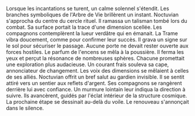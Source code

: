 Lorsque les incantations se turent, un calme solennel s'étendit.
Les branches symboliques de l'Arbre de Vie brillèrent un instant.
Noctuvian s'approcha du centre du cercle rituel.
Il ramassa un talisman tombé lors du combat.
Sa surface portait la trace d'une dimension scellée.
Les compagnons contemplèrent la lueur verdâtre qui en émanait.
La Trame vibra doucement, comme pour confirmer leur succès.
Il grava un signe sur le sol pour sécuriser le passage.
Aucune porte ne devait rester ouverte aux forces hostiles.
Le parfum de l'encens se mêla à la poussière.
Il ferma les yeux et perçut la résonance de nombreuses sphères.
Chacune promettait une exploration plus audacieuse.
Un courant frais souleva sa cape, annonciateur de changement.
Les voix des dimensions se mêlaient à celles de ses alliés.
Noctuvian offrit un bref salut au gardien invisible.
Il se sentit attiré vers un sentier aux reflets d'argent.
Ses compagnons se rangèrent derrière lui avec confiance.
Un murmure lointain leur indiqua la direction à suivre.
Ils avancèrent, guidés par l'éclat intérieur de la structure cosmique.
La prochaine étape se dessinait au-delà du voile.
Le renouveau s'annonçait dans le silence.
